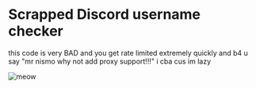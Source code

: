# Scrapped Discord username checker

this code is very BAD and you get rate limited extremely quickly and b4 u say "mr nismo why not add proxy support!!!" i cba cus im lazy 

![meow](https://pbs.twimg.com/media/EJgzE_gUwAEmvck.jpg)
